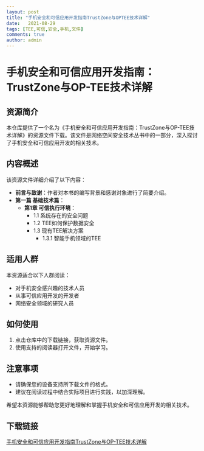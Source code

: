 ```yaml
---
layout: post
title: "手机安全和可信应用开发指南TrustZone与OPTEE技术详解"
date:   2021-08-29
tags: [TEE,可信,安全,手机,文件]
comments: true
author: admin
---
```

# 手机安全和可信应用开发指南：TrustZone与OP-TEE技术详解

## 资源简介

本仓库提供了一个名为《手机安全和可信应用开发指南：TrustZone与OP-TEE技术详解》的资源文件下载。该文件是网络空间安全技术丛书中的一部分，深入探讨了手机安全和可信应用开发的相关技术。

## 内容概述

该资源文件详细介绍了以下内容：

- **前言与致谢**：作者对本书的编写背景和感谢对象进行了简要介绍。
- **第一篇 基础技术篇**：
  - **第1章 可信执行环境**：
    - 1.1 系统存在的安全问题
    - 1.2 TEE如何保护数据安全
    - 1.3 现有TEE解决方案
      - 1.3.1 智能手机领域的TEE

## 适用人群

本资源适合以下人群阅读：

- 对手机安全感兴趣的技术人员
- 从事可信应用开发的开发者
- 网络安全领域的研究人员

## 如何使用

1. 点击仓库中的下载链接，获取资源文件。
2. 使用支持的阅读器打开文件，开始学习。

## 注意事项

- 请确保您的设备支持所下载文件的格式。
- 建议在阅读过程中结合实际项目进行实践，以加深理解。

希望本资源能够帮助您更好地理解和掌握手机安全和可信应用开发的相关技术。

## 下载链接

[手机安全和可信应用开发指南TrustZone与OP-TEE技术详解](https://pan.quark.cn/s/6dd4fb75de01)